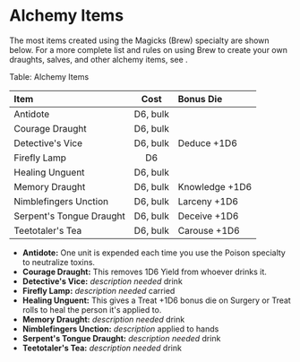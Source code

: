 # Alchemy Items

The most items created using the Magicks (Brew) specialty are shown below.
For a more complete list and rules on using Brew to create your own draughts,
salves, and other alchemy items, see <a href="alchemical-items" class="xref-inchapter-under"></a>.

Table: Alchemy Items

| Item                     | Cost     | Bonus Die      |
| :----------------------- | :------: | :------------- |
| Antidote                 | D6, bulk |                |
| Courage Draught          | D6, bulk |                | 
| Detective's Vice         | D6, bulk | Deduce    +1D6 | 
| Firefly Lamp             | D6       |                |
| Healing Unguent          | D6, bulk |                |
| Memory Draught           | D6, bulk | Knowledge +1D6 |
| Nimblefingers Unction    | D6, bulk | Larceny   +1D6 |
| Serpent's Tongue Draught | D6, bulk | Deceive   +1D6 |
| Teetotaler's Tea         | D6, bulk | Carouse   +1D6 |
  
  - **Antidote:** One unit is expended each time you use the Poison specialty to neutralize toxins.
  - **Courage Draught:** This removes 1D6 Yield from whoever drinks it.
  - **Detective's Vice:** *description needed* drink
  - **Firefly Lamp:** *description needed* carried
  - **Healing Unguent:** This gives a Treat +1D6 bonus die on Surgery or Treat rolls to heal the person it's applied to.
  - **Memory Draught:** *description needed* drink
  - **Nimblefingers Unction:** *description* applied to hands
  - **Serpent's Tongue Draught:** *description needed* drink
  - **Teetotaler's Tea:** *description needed* drink
